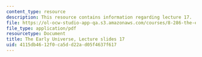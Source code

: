 ```yaml
---
content_type: resource
description: This resource contains information regarding lecture 17.
file: https://ol-ocw-studio-app-qa.s3.amazonaws.com/courses/8-286-the-early-universe-fall-2013/4115db4612f0ca5dd22ad05f4637f617_MIT8_286F13_lec17.pdf
file_type: application/pdf
resourcetype: Document
title: The Early Universe, Lecture slides 17
uid: 4115db46-12f0-ca5d-d22a-d05f4637f617
---
```

